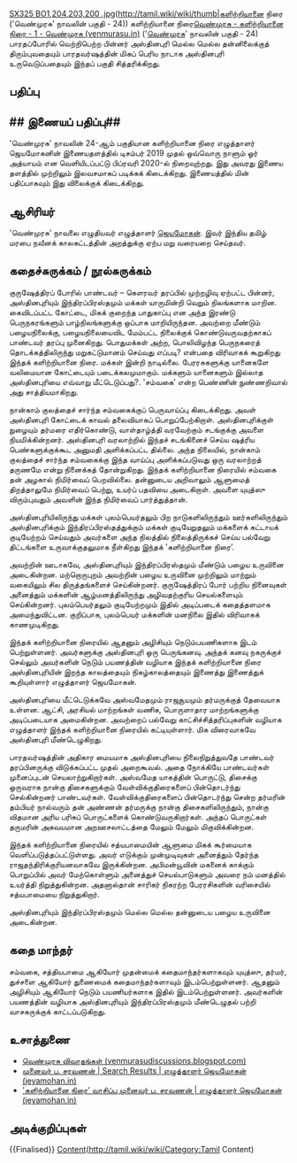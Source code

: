 
[SX325 BO1,204,203,200 .jpg](File:31N-s-pPHiL.)(http://tamil.wiki/wiki/thumb|களிற்றியானை நிரை ('வெண்முரசு’ நாவலின் பகுதி - 24))
களிற்றியானை நிரை<ref>[வெண்முரசு - களிற்றியானை நிரை - 1 - வெண்முரசு (venmurasu.in)](https://venmurasu.in/kalitriyaanai-nirai/chapter-1)</ref> ('[வெண்முரசு](http://tamil.wiki/wiki/வெண்முரசு)’ நாவலின் பகுதி - 24) பாரதப்போரில் வெற்றிபெற்ற பின்னர் அஸ்தினபுரி மெல்ல மெல்ல தன்னிலைக்குத் திரும்புவதையும் பாரதவர்ஷத்தின் மிகப் பெரிய நாடாக அஸ்தினபுரி உருவெடுப்பதையும் இந்தப் பகுதி சித்தரிக்கிறது.
## பதிப்பு
## ## இணையப் பதிப்பு## 
'வெண்முரசு’ நாவலின் 24-ஆம் பகுதியான களிற்றியானை நிரை எழுத்தாளர் ஜெயமோகனின் இணையதளத்தில் டிசம்பர் 2019 முதல் ஒவ்வொரு நாளும் ஓர் அத்யாயம் என வெளியிடப்பட்டு பிப்ரவரி 2020-ல் நிறைவுற்றது. இது அவரது இணைய தளத்தில் முற்றிலும் இலவசமாகப் படிக்கக் கிடைக்கிறது. இணையத்தில் மின் பதிப்பாகவும் இது விலைக்குக் கிடைக்கிறது.
## ஆசிரியர்
'வெண்முரசு’ நாவலை எழுதியவர் எழுத்தாளர் [ஜெயமோகன்](http://tamil.wiki/wiki/ஜெயமோகன்). இவர் இந்திய தமிழ் மரபை நவீனக் காலகட்டத்தின் அறத்துக்கு ஏற்ப மறு வரையறை செய்தவர்.
## கதைச்சுருக்கம் / நூல்சுருக்கம்
குருஷேத்திரப் போரில் பாண்டவர் – கெளரவர் தரப்பில் முற்றழிவு ஏற்பட்ட பின்னர், அஸ்தினபுரியும் இந்திரப்பிரஸ்தமும் மக்கள் யாருமின்றி வெறும் நிலங்களாக மாறின. கைவிடப்பட்ட கோட்டை, மிகக் குறைந்த பாதுகாப்பு என அந்த இரண்டு பெருநகரங்களும் பாழ்நிலங்களுக்கு ஒப்பாக மாறியிருந்தன. அவற்றை மீண்டும் பழையநிலைக்கு, பழையநிலையைவிட மேம்பட்ட நிலைக்குக் கொண்டுவருவதற்காகப் பாண்டவர் தரப்பு முனைகிறது. பொதுமக்கள் அற்ற, பொலிவிழந்த பெருநகரைத் தொடக்கத்திலிருந்து மறுகட்டுமானம் செய்வது எப்படி? என்பதை விரிவாகக் கூறுகிறது இந்தக் களிற்றியானை நிரை.  மக்கள் இன்றி நாடில்லை. பேரரசுகளுக்கு யானைகளே வலிமையான கோட்டையும் படைக்கலமுமாகும். மக்களும் யானைகளும் இல்லாத அஸ்தினபுரியை எவ்வாறு மீட்டெடுப்பது?. 'சம்வகை’ என்ற பெண்ணின் நுண்ணறிவால் அது சாத்தியமாகிறது. 

நான்காம் குலத்தைச் சார்ந்த சம்வகைக்குப் பெருவாய்ப்பு கிடைக்கிறது. அவள் அஸ்தினபுரி கோட்டைக் காவல் தலைவியாகப் பொறுப்பேற்கிறாள். அஸ்தினபுரிக்குள் நுழையும் தர்மரை எதிர்கொண்டு, வாள்தாழ்த்தி வரவேற்கும் சடங்குக்கு அவளை நியமிக்கின்றனர். அஸ்தினபுரி வரலாற்றில் இந்தச் சடங்கினைச் செய்ய ஷத்ரிய பெண்களுக்குக்கூட அனுமதி அளிக்கப்பட்ட தில்லை. அந்த நிலையில், நான்காம் குலத்தைச் சார்ந்த சம்வகைக்கு இந்த வாய்ப்பு அளிக்கப்படுவது ஒரு வரலாற்றத் தருணமே என்று நினைக்கத் தோன்றுகிறது. இந்தக் களிற்றியானை நிரையில் சம்வகை தன் அழகால் நிமிர்வைப் பெறவில்லை. தன்னுடைய அறிவாலும் ஆளுமைத் திறத்தாலுமே நிமிர்வைப் பெற்று, உயர்ப் பதவியை அடைகிறாள். அவளை யுயுத்ஸு விரும்புவதும் அவளின் இந்த நிமிர்வைப் பார்த்துத்தான். 

அஸ்தினபுரியிலிருந்து மக்கள் புலம்பெயர்தலும் பிற நாடுகளிலிருந்தும் ஊர்களிலிருந்தும் அஸ்தினபுரிக்கும் இந்திரப்பிரஸ்தத்துக்கும் மக்கள் குடியேறுதலும் மக்களைக் கட்டாயக் குடியேற்றம் செய்வதும் அவர்களை அந்த நிலத்தில் நிலைத்திருக்கச் செய்ய பல்வேறு திட்டங்களை உருவாக்குதலுமாக நீள்கிறது இந்தக் 'களிற்றியானை நிரை’. 

அவற்றின் ஊடாகவே, அஸ்தினபுரியும் இந்திரப்பிரஸ்தமும் மீண்டும் பழைய உருவினை அடைகின்றன. மற்றொருபுறம் அவற்றின் பழைய உருவினை முற்றிலும் மாற்றும் வகையிலும் சில திருத்தங்களைச் செய்கின்றனர். குருஷேத்திரப் போர் பற்றிய நினைவுகள் அனைத்தும் மக்களின் ஆழ்மனத்திலிருந்து அழிவதற்குரிய செயல்களையும் செய்கின்றனர். புலம்பெயர்தலும் குடியேற்றமும் இதில் அடிப்படைக் கதைத்தளமாக அமைந்துவிட்டன. குறிப்பாக, புலம்பெயர் மக்களின் மனநிலை இதில் விரிவாகக் காணமுடிகிறது. 

இந்தக் களிற்றியானை நிரையில் ஆதனும் அழிசியும் நெடும்பயணிகளாக இடம் பெற்றுள்ளனர். அவர்களுக்கு அஸ்தினபுரி ஒரு பெருங்கனவு. அந்தக் கனவு நகருக்குச் செல்லும் அவர்களின் நெடும் பயணத்தின் வழியாக இந்தக் களிற்றியானை நிரை அஸ்தினபுரியின் இறந்த காலத்தையும் நிகழ்காலத்தையும் இணைத்து இணைத்துக் கூறியுள்ளார் எழுத்தாளர் ஜெயமோகன். 

அஸ்தினபுரியை மீட்டெடுக்கவே அஸ்வமேதமும் ராஜசூயமும் தர்மருக்குத் தேவையாக உள்ளன. ஆட்சி, அரசியல் மாற்றங்கள் வணிக, பொருளாதார மாற்றங்களுக்கு அடிப்படையாக அமைகின்றன. அவற்றைப் பல்வேறு காட்சிச்சித்தரிப்புகளின் வழியாக எழுத்தாளர் இந்தக் களிற்றியானை நிரையில் கட்டியுள்ளார். மிக விரைவாகவே அஸ்தினபுரி மீண்டெழுகிறது. 

பாரதவர்ஷத்தின் அதிகார மையமாக அஸ்தினபுரியை நிலைநிறுத்துவதே பாண்டவர் தரப்பினருக்கு விடுக்கப்பட்ட முதல் அறைகூவல். அதை நோக்கியே பாண்டவர்கள் முனைப்புடன் செயலாற்றுகிறார்கள். அஸ்வமேத யாகத்தின் பொருட்டு, திசைக்கு ஒருவராக நான்கு திசைகளுக்கும் வேள்விக்குதிரைகளைப் பின்தொடர்ந்து செல்கின்றனர் பாண்டவர்கள். வேள்விக்குதிரைகளைப் பின்தொடர்ந்து சென்ற தர்மரின் தம்பியர் நால்வரும் தன் அண்ணன் தர்மருக்கு நான்கு திசைகளிலிருந்தும், நான்கு விதமான அரிய பரிசுப் பொருட்களைக் கொண்டுவருகிறார்கள். அந்தப் பொருட்கள் தருமரின் அகவயமான அறஊசலாட்டத்தை மேலும் மேலும் மிகுவிக்கின்றன. 

இந்தக் களிற்றியானை நிரையில் சத்யபாமையின் ஆளுமை மிகக் கூர்மையாக வெளிப்படுத்தப்பட்டுள்ளது. அவர் எடுக்கும் முன்முடிவுகள் அனைத்தும் தேர்ந்த ராஜதந்திரிக்குரியனவாகவே இருக்கின்றன. அபிமன்யூவின் மகனைக் காக்கும் பொறுப்பில் அவர் மேற்கொள்ளும் அனைத்துச் செயல்பாடுகளும் அவரை நம் மனத்தில் உயர்த்தி நிறுத்துகின்றன. அதனால்தான் சாரிகர் நிகரற்ற பேரரசிகளின் வரிசையில் சத்யபாமையை நிறுத்துகிறார்.  

அஸ்தினபுரியும் இந்திரப்பிரஸ்தமும் மெல்ல மெல்ல தன்னுடைய பழைய உருவினை அடைகின்றன.
## கதை மாந்தர்
சம்வகை, சத்தியபாமை ஆகியோர் முதன்மைக் கதைமாந்தர்களாகவும் யுயுத்ஸு, தர்மர், துச்சளை ஆகியோர் துணைமைக் கதைமாந்தர்களாவும் இடம்பெற்றுள்ளனர். ஆதனும் அழிசியும் ஆகியோர் நெடும் பயணியர்களாக இதில் இடம்பெற்றுள்ளனர். அவர்களின் பயணத்தின் வழியாக அஸ்தினபுரியும் இந்திரப்பிரஸ்தமும் மீண்டெழுதல் பற்றி வாசகருக்குக் காட்டப்படுகிறது.
## உசாத்துணை
* [வெண்முரசு விவாதங்கள் (venmurasudiscussions.blogspot.com)](https://venmurasudiscussions.blogspot.com/)
* [முனைவர் ப. சரவணன் | Search Results | எழுத்தாளர் ஜெயமோகன் (jeyamohan.in)](https://www.jeyamohan.in/?s=%E0%AE%AE%E0%AF%81%E0%AE%A9%E0%AF%88%E0%AE%B5%E0%AE%B0%E0%AF%8D+%E0%AE%AA.+%E0%AE%9A%E0%AE%B0%E0%AE%B5%E0%AE%A3%E0%AE%A9%E0%AF%8D)
* ['களிற்றியானை நிரை’ வாசிப்பு முனைவர் ப. சரவணன் | எழுத்தாளர் ஜெயமோகன் (jeyamohan.in)](https://www.jeyamohan.in/152118/)
## அடிக்குறிப்புகள்
<references />

{{Finalised}}
[Content](Category:Tamil)(http://tamil.wiki/wiki/Category:Tamil Content)